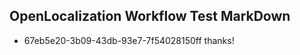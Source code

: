 ## OpenLocalization Workflow Test MarkDown
* 67eb5e20-3b09-43db-93e7-7f54028150ff thanks!

<!--HONumber=Sep16_HO1-->


